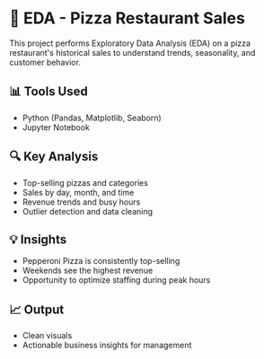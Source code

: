 # 🍕 EDA - Pizza Restaurant Sales

This project performs Exploratory Data Analysis (EDA) on a pizza restaurant's historical sales to understand trends, seasonality, and customer behavior.

## 📊 Tools Used
- Python (Pandas, Matplotlib, Seaborn)
- Jupyter Notebook

## 🔍 Key Analysis
- Top-selling pizzas and categories
- Sales by day, month, and time
- Revenue trends and busy hours
- Outlier detection and data cleaning

## 💡 Insights
- Pepperoni Pizza is consistently top-selling
- Weekends see the highest revenue
- Opportunity to optimize staffing during peak hours

## 📈 Output
- Clean visuals
- Actionable business insights for management
